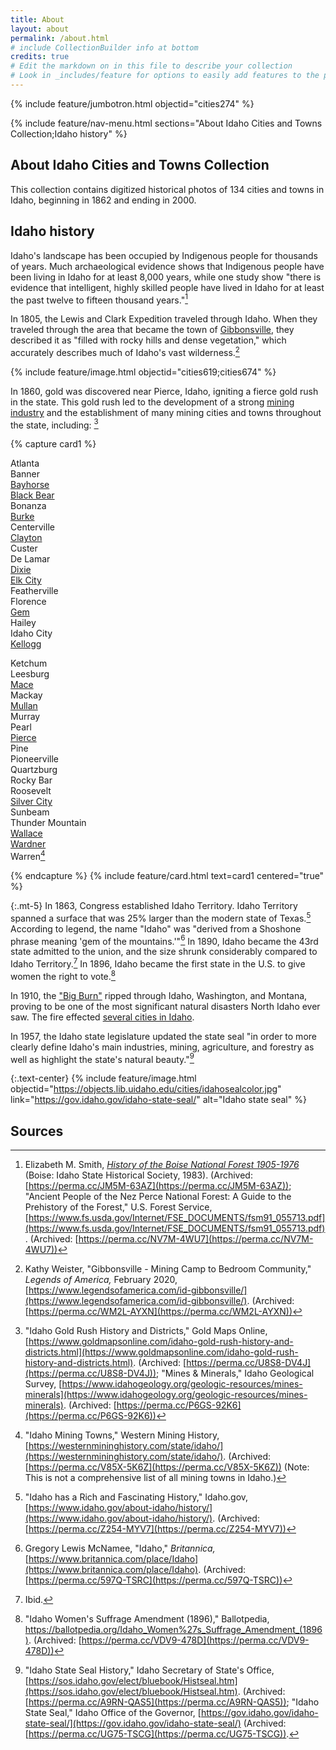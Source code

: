 ```yaml
---
title: About
layout: about
permalink: /about.html
# include CollectionBuilder info at bottom
credits: true
# Edit the markdown on in this file to describe your collection
# Look in _includes/feature for options to easily add features to the page
---
```


{% include feature/jumbotron.html objectid="cities274" %} 

{% include feature/nav-menu.html sections="About Idaho Cities and Towns Collection;Idaho history" %}

## About Idaho Cities and Towns Collection

This collection contains digitized historical photos of 134 cities and towns in Idaho, beginning in 1862 and ending in 2000. 

## Idaho history

Idaho's landscape has been occupied by Indigenous people for thousands of years. Much archaeological evidence shows that Indigenous people have been living in Idaho for at least 8,000 years, while one study show "there is evidence that intelligent, highly skilled people have lived in Idaho for at least the past twelve to fifteen thousand years."[^1]

In 1805, the Lewis and Clark Expedition traveled through Idaho. When they traveled through the area that became the town of [Gibbonsville](https://www.lib.uidaho.edu/digital/cities/browse.html#gibbonsville), they described it as "filled with rocky hills and dense vegetation," which accurately describes much of Idaho's vast wilderness.[^2]

{% include feature/image.html objectid="cities619;cities674" %}

In 1860, gold was discovered near Pierce, Idaho, igniting a fierce gold rush in the state. This gold rush led to the development of a strong [mining industry](https://www.lib.uidaho.edu/digital/cities/browse.html#mines) and the establishment of many mining cities and towns throughout the state, including: [^3]

{% capture card1 %}
<div class="row">
<div class="col-md-6 text-center" markdown="1">

Atlanta  
Banner  
[Bayhorse](https://www.lib.uidaho.edu/digital/cities/browse.html#bayhorse)  
[Black Bear](https://www.lib.uidaho.edu/digital/cities/browse.html#black%20bear)  
Bonanza  
[Burke](https://www.lib.uidaho.edu/digital/cities/browse.html#burke)  
Centerville  
[Clayton](https://www.lib.uidaho.edu/digital/cities/browse.html#clayton)  
Custer  
De Lamar  
[Dixie](https://www.lib.uidaho.edu/digital/cities/browse.html#dixie)  
[Elk City](https://www.lib.uidaho.edu/digital/cities/browse.html#elk%20city)  
Featherville  
Florence  
[Gem](https://www.lib.uidaho.edu/digital/cities/browse.html#gem)  
Hailey  
Idaho City  
[Kellogg](https://www.lib.uidaho.edu/digital/cities/browse.html#kellogg)

</div>
<div class="col-md-6 text-center" markdown="1">

Ketchum  
Leesburg  
[Mace](https://www.lib.uidaho.edu/digital/cities/browse.html#mace)  
Mackay  
[Mullan](https://www.lib.uidaho.edu/digital/cities/browse.html#mullan)  
Murray  
Pearl  
[Pierce](https://www.lib.uidaho.edu/digital/cities/browse.html#pierce)  
Pine  
Pioneerville  
Quartzburg  
Rocky Bar  
Roosevelt  
[Silver City](https://www.lib.uidaho.edu/digital/cities/browse.html#silver%20city)  
Sunbeam  
Thunder Mountain  
[Wallace](https://www.lib.uidaho.edu/digital/cities/browse.html#wallace)  
[Wardner](https://www.lib.uidaho.edu/digital/cities/browse.html#wardner)  
Warren[^4]  

</div>
</div>
{% endcapture %}
{% include feature/card.html text=card1 centered="true" %}

{:.mt-5}
In 1863, Congress established Idaho Territory. Idaho Territory spanned a surface that was 25% larger than the modern state of Texas.[^5] According to legend, the name "Idaho" was "derived from a Shoshone phrase meaning 'gem of the mountains.'"[^6] In 1890, Idaho became the 43rd state admitted to the union, and the size shrunk considerably compared to Idaho Territory.[^7] In 1896, Idaho became the first state in the U.S. to give women the right to vote.[^8]

In 1910, the ["Big Burn"](https://www.lib.uidaho.edu/digital/bigburn/) ripped through Idaho, Washington, and Montana, proving to be one of the most significant natural disasters North Idaho ever saw. The fire effected [several cities in Idaho](https://www.lib.uidaho.edu/digital/cities/browse.html#fire).

In 1957, the Idaho state legislature updated the state seal "in order to more clearly define Idaho's main industries, mining, agriculture, and forestry as well as highlight the state's natural beauty."[^9]

{:.text-center}
{% include feature/image.html objectid="https://objects.lib.uidaho.edu/cities/idahosealcolor.jpg" link="https://gov.idaho.gov/idaho-state-seal/" alt="Idaho state seal" %}

## Sources

[^1]: Elizabeth M. Smith, [*History of the Boise National Forest 1905-1976*](https://www.fs.usda.gov/Internet/FSE_DOCUMENTS/fsbdev3_042206.pdf) (Boise: Idaho State Historical Society, 1983). (Archived: [https://perma.cc/JM5M-63AZ](https://perma.cc/JM5M-63AZ)); "Ancient People of the Nez Perce National Forest: A Guide to the Prehistory of the Forest," U.S. Forest Service, [https://www.fs.usda.gov/Internet/FSE_DOCUMENTS/fsm91_055713.pdf](https://www.fs.usda.gov/Internet/FSE_DOCUMENTS/fsm91_055713.pdf). (Archived: [https://perma.cc/NV7M-4WU7](https://perma.cc/NV7M-4WU7))

[^2]: Kathy Weister, "Gibbonsville - Mining Camp to Bedroom Community," *Legends of America,* February 2020, [https://www.legendsofamerica.com/id-gibbonsville/](https://www.legendsofamerica.com/id-gibbonsville/). (Archived: [https://perma.cc/WM2L-AYXN](https://perma.cc/WM2L-AYXN))

[^3]: "Idaho Gold Rush History and Districts," Gold Maps Online, [https://www.goldmapsonline.com/idaho-gold-rush-history-and-districts.html](https://www.goldmapsonline.com/idaho-gold-rush-history-and-districts.html). (Archived: [https://perma.cc/U8S8-DV4J](https://perma.cc/U8S8-DV4J)); "Mines & Minerals," Idaho Geological Survey, [https://www.idahogeology.org/geologic-resources/mines-minerals](https://www.idahogeology.org/geologic-resources/mines-minerals). (Archived: [https://perma.cc/P6GS-92K6](https://perma.cc/P6GS-92K6))

[^4]: "Idaho Mining Towns," Western Mining History, [https://westernmininghistory.com/state/idaho/](https://westernmininghistory.com/state/idaho/). (Archived: [https://perma.cc/V85X-5K6Z](https://perma.cc/V85X-5K6Z)) (Note: This is not a comprehensive list of all mining towns in Idaho.)

[^5]: "Idaho has a Rich and Fascinating History," Idaho.gov, [https://www.idaho.gov/about-idaho/history/](https://www.idaho.gov/about-idaho/history/). (Archived: [https://perma.cc/Z254-MYV7](https://perma.cc/Z254-MYV7))

[^6]: Gregory Lewis McNamee, "Idaho," *Britannica,* [https://www.britannica.com/place/Idaho](https://www.britannica.com/place/Idaho). (Archived: [https://perma.cc/597Q-TSRC](https://perma.cc/597Q-TSRC))

[^7]: Ibid.

[^8]: "Idaho Women's Suffrage Amendment (1896)," Ballotpedia, https://ballotpedia.org/Idaho_Women%27s_Suffrage_Amendment_(1896). (Archived: [https://perma.cc/VDV9-478D](https://perma.cc/VDV9-478D))

[^9]: "Idaho State Seal History," Idaho Secretary of State's Office, [https://sos.idaho.gov/elect/bluebook/Histseal.htm](https://sos.idaho.gov/elect/bluebook/Histseal.htm). (Archived: [https://perma.cc/A9RN-QAS5](https://perma.cc/A9RN-QAS5)); "Idaho State Seal," Idaho Office of the Governor, [https://gov.idaho.gov/idaho-state-seal/](https://gov.idaho.gov/idaho-state-seal/) (Archived: [https://perma.cc/UG75-TSCG](https://perma.cc/UG75-TSCG)).
